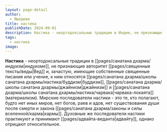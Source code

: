 ```yaml
---
layout: page-detail
author:
  - Яшодеви
title: настика
publishDate: 2024-09-01
description: Настика - неортодоксальные традиции в Индии, не признающие авторитет Вед и, зачастую, имеющие собственные священные писания или учение, к ним относятся буддизм, джайнизм и чарвака-локаята (материализм).
tags:
  - настика
image:
---
```

**Настика** - неортодоксальные традиции в [[pages/санатана дхарма/индуизм|индуизме]], не признающие авторитет [[pages/священные тексты/веды|Вед]] и, зачастую, имеющие собственные священные писания или учение, к ним относятся [[pages/санатана дхарма/школы санатана дхармы/настика/буддизм|буддизм]], [[pages/санатана дхарма/школы санатана дхармы/джайнизм|джайнизм]] и [[pages/санатана дхарма/школы санатана дхармы/настика/чарвака|чарвака-локаята]] (материализм).
Мирские последователи настики - это те, кто полагают, будто нет иных миров, нет богов, раев и адов, нет существования души после смерти и закона [[pages/санатана дхарма/законы и силы вселенной/карма|кармы]]. Духовные же последователи настики практикуют и принимают [[pages/адвайта-веданта|адвайту]], однако отрицают относительное.

